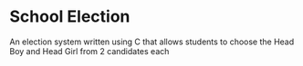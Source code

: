 # School Election
 An election system written using C that allows students to choose the Head Boy and Head Girl from 2 candidates each
